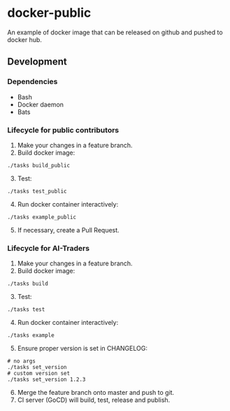 # docker-public

An example of docker image that can be released on github and pushed to docker hub.

## Development

### Dependencies
* Bash
* Docker daemon
* Bats

### Lifecycle for public contributors
1. Make your changes in a feature branch.
2. Build docker image:
```
./tasks build_public
```
3. Test:
```
./tasks test_public
```
4. Run docker container interactively:
```
./tasks example_public
```
5. If necessary, create a Pull Request.

### Lifecycle for AI-Traders
1. Make your changes in a feature branch.
2. Build docker image:
```
./tasks build
```
3. Test:
```
./tasks test
```
4. Run docker container interactively:
```
./tasks example
```
5. Ensure proper version is set in CHANGELOG:
```
# no args
./tasks set_version
# custom version set
./tasks set_version 1.2.3
```
6. Merge the feature branch onto master and push to git.
7. CI server (GoCD) will build, test, release and publish.
